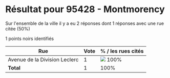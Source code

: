 # Résultat pour 95428 - Montmorency

Sur l'ensemble de la ville il y a eu 2 réponses dont 1 réponses avec une rue citée (50%)

1 points noirs identifiés

| Rue | Vote | % / les rues cités|
|-----|------|-------------------|
| Avenue de la Division Leclerc | 1 | <img src="../../img/bar_100.gif" />&nbsp;100%|
| **Total** | 1 | 100%|
